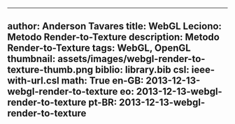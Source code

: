 ------------------------------
author: Anderson Tavares
title: WebGL Leciono: Metodo Render-to-Texture
description: Metodo Render-to-Texture
tags: WebGL, OpenGL
thumbnail: assets/images/webgl-render-to-texture-thumb.png
biblio: library.bib
csl: ieee-with-url.csl
math: True
en-GB: 2013-12-13-webgl-render-to-texture
eo: 2013-12-13-webgl-render-to-texture
pt-BR: 2013-12-13-webgl-render-to-texture
------------------------------
